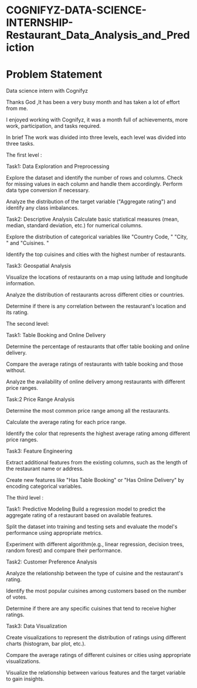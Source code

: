 # COGNIFYZ-DATA-SCIENCE-INTERNSHIP-Restaurant_Data_Analysis_and_Prediction
# Problem Statement
Data science intern with Cognifyz

Thanks God ,It has been a very busy month and has taken a lot of effort from me.

I enjoyed working with Cognifyz, it was a month full of achievements, more work, participation, and tasks required.


In brief The work was divided into three levels, each level was divided into three tasks.

The first level :

Task1: Data Exploration and Preprocessing 

Explore the dataset and identify the number 
of rows and columns. 
Check for missing values in each column and 
handle them accordingly. 
Perform data type conversion if necessary. 

Analyze the distribution of the target variable 
("Aggregate rating") and identify any class 
imbalances.

Task2: Descriptive Analysis 
Calculate basic statistical measures (mean, median, standard deviation, etc.) for numerical columns. 

Explore the distribution of categorical 
variables like "Country Code, " "City, " and "Cuisines. " 

Identify the top cuisines and cities with the 
highest number of restaurants.

Task3: Geospatial Analysis 

Visualize the locations of restaurants on a 
map using latitude and longitude information. 

Analyze the distribution of restaurants 
across different cities or countries. 

Determine if there is any correlation 
between the restaurant's location and its rating.

The second level: 

Task1: Table Booking and Online Delivery 

Determine the percentage of restaurants that offer table booking and online delivery.
 
Compare the average ratings of restaurants 
with table booking and 
those without. 

Analyze the availability of online delivery 
among restaurants with different price ranges.

Task:2 Price Range Analysis
 
Determine the most common price range 
among all the restaurants.
 
Calculate the average rating for each price 
range.
 
Identify the color that represents the highest 
average rating among different price ranges.

Task3: Feature Engineering
 
Extract additional features from the existing columns, such as the length of the restaurant name or address. 

Create new features like "Has Table Booking" 
or "Has Online Delivery" by encoding 
categorical variables.

The third level :

Task1: Predictive Modeling 
Build a regression model to predict the 
aggregate rating of a restaurant based on 
available features.
 
Split the dataset into training and testing sets 
and evaluate the model's performance using 
appropriate metrics.
 
Experiment with different algorithm(e.g., 
linear regression, decision trees, random 
forest) and compare their performance.


Task2: Customer Preference Analysis
 
Analyze the relationship between the type of 
cuisine and the restaurant's rating.
 
Identify the most popular cuisines among 
customers based on the number of votes.
 
Determine if there are any specific cuisines 
that tend to receive higher ratings.

Task3: Data Visualization 

Create visualizations to represent the distribution 
of ratings using different charts (histogram, bar 
plot, etc.). 

Compare the average ratings of different cuisines or cities using appropriate visualizations.
 
Visualize the relationship between various 
features and the target variable to gain insights.
